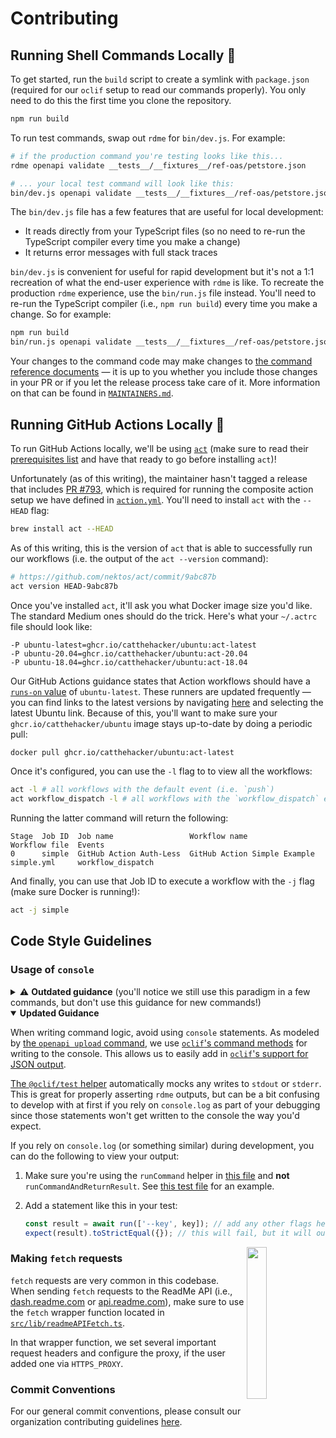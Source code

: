 # Contributing

## Running Shell Commands Locally 🐚

To get started, run the `build` script to create a symlink with `package.json` (required for our `oclif` setup to read our commands properly). You only need to do this the first time you clone the repository.

```sh
npm run build
```

To run test commands, swap out `rdme` for `bin/dev.js`. For example:

```sh
# if the production command you're testing looks like this...
rdme openapi validate __tests__/__fixtures__/ref-oas/petstore.json

# ... your local test command will look like this:
bin/dev.js openapi validate __tests__/__fixtures__/ref-oas/petstore.json
```

The `bin/dev.js` file has a few features that are useful for local development:

- It reads directly from your TypeScript files (so no need to re-run the TypeScript compiler every time you make a change)
- It returns error messages with full stack traces

`bin/dev.js` is convenient for useful for rapid development but it's not a 1:1 recreation of what the end-user experience with `rdme` is like. To recreate the production `rdme` experience, use the `bin/run.js` file instead. You'll need to re-run the TypeScript compiler (i.e., `npm run build`) every time you make a change. So for example:

```sh
npm run build
bin/run.js openapi validate __tests__/__fixtures__/ref-oas/petstore.json
```

Your changes to the command code may make changes to [the command reference documents](./documentation/commands) — it is up to you whether you include those changes in your PR or if you let the release process take care of it. More information on that can be found in [`MAINTAINERS.md`](./MAINTAINERS.md).

## Running GitHub Actions Locally 🐳

To run GitHub Actions locally, we'll be using [`act`](https://github.com/nektos/act) (make sure to read their [prerequisites list](https://github.com/nektos/act#necessary-prerequisites-for-running-act) and have that ready to go before installing `act`)!

Unfortunately (as of this writing), the maintainer hasn't tagged a release that includes [PR #793](https://github.com/nektos/act/issues/793), which is required for running the composite action setup we have defined in [`action.yml`](action.yml). You'll need to install `act` with the `--HEAD` flag:

```sh
brew install act --HEAD
```

As of this writing, this is the version of `act` that is able to successfully run our workflows (i.e. the output of the `act --version` command):

```sh
# https://github.com/nektos/act/commit/9abc87b
act version HEAD-9abc87b
```

Once you've installed `act`, it'll ask you what Docker image size you'd like. The standard Medium ones should do the trick. Here's what your `~/.actrc` file should look like:

```
-P ubuntu-latest=ghcr.io/catthehacker/ubuntu:act-latest
-P ubuntu-20.04=ghcr.io/catthehacker/ubuntu:act-20.04
-P ubuntu-18.04=ghcr.io/catthehacker/ubuntu:act-18.04
```

Our GitHub Actions guidance states that Action workflows should have a [`runs-on` value](https://docs.github.com/en/actions/using-workflows/workflow-syntax-for-github-actions#jobsjob_idruns-on) of `ubuntu-latest`. These runners are updated frequently — you can find links to the latest versions by navigating [here](https://docs.github.com/en/actions/using-github-hosted-runners/about-github-hosted-runners#preinstalled-software) and selecting the latest Ubuntu link. Because of this, you'll want to make sure your `ghcr.io/catthehacker/ubuntu` image stays up-to-date by doing a periodic pull:

```sh
docker pull ghcr.io/catthehacker/ubuntu:act-latest
```

Once it's configured, you can use the `-l` flag to to view all the workflows:

```sh
act -l # all workflows with the default event (i.e. `push`)
act workflow_dispatch -l # all workflows with the `workflow_dispatch` event
```

Running the latter command will return the following:

```
Stage  Job ID  Job name                 Workflow name                 Workflow file  Events
0      simple  GitHub Action Auth-Less  GitHub Action Simple Example  simple.yml     workflow_dispatch
```

And finally, you can use that Job ID to execute a workflow with the `-j` flag (make sure Docker is running!):

```sh
act -j simple
```

## Code Style Guidelines

### Usage of `console`

<details>

<summary>⚠️ <b>Outdated guidance</b> (you'll notice we still use this paradigm in a few commands, but don't use this guidance for new commands!)</summary>

As you'll learn in our commands logic (see [`bin/run.js`](bin/run.js) and the [`src/commands`](src/commands) directory), we wrap our command outputs in resolved/rejected [`Promise` objects](https://developer.mozilla.org/en-US/docs/Web/JavaScript/Reference/Global_Objects/Promise) and use [`bin/run.js`](bin/run.js) file to log the results to the console and return the correct status code. This is so we can write more resilient tests, ensure that the proper exit codes are being returned, and make debugging easier.

When writing command logic, avoid using `console` statements (and correspondingly, avoid mocking `console` statements in tests) when possible.

</details>

<details open>

<summary><b>Updated Guidance</b></summary>

When writing command logic, avoid using `console` statements. As modeled by [the `openapi upload` command](./src/commands/openapi/upload.ts), we use [`oclif`'s command methods](https://oclif.io/docs/commands/#command-methods) for writing to the console. This allows us to easily add in [`oclif`'s support for JSON output](https://oclif.io/docs/json/).

[The `@oclif/test` helper](https://github.com/oclif/test) automatically mocks any writes to `stdout` or `stderr`. This is great for properly asserting `rdme` outputs, but can be a bit confusing to develop with at first if you rely on `console.log` as part of your debugging since those statements won't get written to the console the way you'd expect.

If you rely on `console.log` (or something similar) during development, you can do the following to view your output:

1. Make sure you're using the `runCommand` helper in [this file](./__tests__/helpers/oclif.ts) and **not** `runCommandAndReturnResult`. See [this test file](./__tests__/commands/openapi/upload.test.ts) for an example.

2. Add a statement like this in your test:

   ```js
   const result = await run(['--key', key]); // add any other flags here as needed
   expect(result).toStrictEqual({}); // this will fail, but it will output the entire result object, which you can inspect
   ```

</details>

<img align="right" width="25%" style="margin-bottom: 2em" src="https://owlbertsio-resized.s3.amazonaws.com/Blocks.psd.png">

### Making `fetch` requests

`fetch` requests are very common in this codebase. When sending `fetch` requests to the ReadMe API (i.e., [dash.readme.com](https://dash.readme.com) or [api.readme.com](https://api.readme.com)), make sure to use the `fetch` wrapper function located in [`src/lib/readmeAPIFetch.ts`](src/lib/readmeAPIFetch.ts).

In that wrapper function, we set several important request headers and configure the proxy, if the user added one via `HTTPS_PROXY`.

### Commit Conventions

For our general commit conventions, please consult our organization contributing guidelines [here](https://github.com/readmeio/.github/blob/main/.github/CONTRIBUTING.md#commit-conventions).
